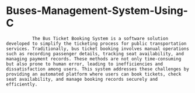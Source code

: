 # Buses-Management-System-Using-C

              The Bus Ticket Booking System is a software solution developed to simplify the ticketing process for public transportation services. Traditionally, bus ticket booking involves manual operations such as recording passenger details, tracking seat availability, and managing payment records. These methods are not only time-consuming but also prone to human error, leading to inefficiencies and dissatisfaction among users. This system addresses these challenges by providing an automated platform where users can book tickets, check seat availability, and manage booking records securely and efficiently.
